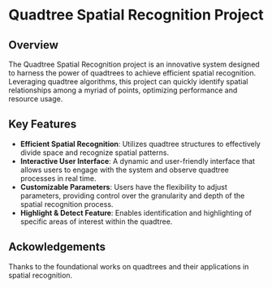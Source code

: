 # Quadtree Spatial Recognition Project

## Overview
The Quadtree Spatial Recognition project is an innovative system designed to harness the power of quadtrees to achieve efficient spatial recognition. Leveraging quadtree algorithms, this project can quickly identify spatial relationships among a myriad of points, optimizing performance and resource usage.

## Key Features

- **Efficient Spatial Recognition**: Utilizes quadtree structures to effectively divide space and recognize spatial patterns.
- **Interactive User Interface**: A dynamic and user-friendly interface that allows users to engage with the system and observe quadtree processes in real time.
- **Customizable Parameters**: Users have the flexibility to adjust parameters, providing control over the granularity and depth of the spatial recognition process.
- **Highlight & Detect Feature**: Enables identification and highlighting of specific areas of interest within the quadtree.

## Ackowledgements

Thanks to the foundational works on quadtrees and their applications in spatial recognition.
